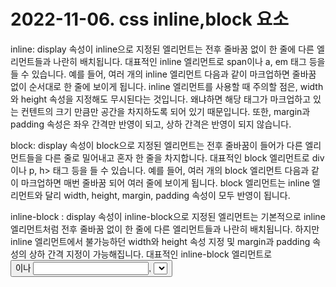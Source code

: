 # 2022-11-06. css inline,block 요소 #


inline: display 속성이 inline으로 지정된 엘리먼트는 전후 줄바꿈 없이 한 줄에 다른 엘리먼트들과 나란히 배치됩니다. 대표적인 inline 엘리먼트로 span이나 a, em 태그 등을 들 수 있습니다.
예를 들어, 여러 개의 inline 엘리먼트 다음과 같이 마크업하면 줄바꿈 없이 순서대로 한 줄에 보이게 됩니다.
inline 엘리먼트를 사용할 때 주의할 점은, width와 height 속성을 지정해도 무시된다는 것입니다. 
왜냐하면 해당 태그가 마크업하고 있는 컨텐트의 크기 만큼만 공간을 차지하도록 되어 있기 때문입니다. 또한, 
margin과 padding 속성은 좌우 간격만 반영이 되고, 상하 간격은 반영이 되지 않습니다.

block: display 속성이 block으로 지정된 엘리먼트는 전후 줄바꿈이 들어가 다른 엘리먼트들을 다른 줄로 밀어내고 혼자 한 줄을 차지합니다. 대표적인 block 엘리먼트로 div이나 p, h> 태그 등을 들 수 있습니다.
예를 들어, 여러 개의 block 엘리먼트 다음과 같이 마크업하면 매번 줄바꿈 되어 여러 줄에 보이게 됩니다.
block 엘리먼트는 inline 엘리먼트와 달리 width, height, margin, padding 속성이 모두 반영이 됩니다.

inline-block : display 속성이 inline-block으로 지정된 엘리먼트는 기본적으로 inline 엘리먼트처럼 전후 줄바꿈 없이 한 줄에 다른 엘리먼트들과 나란히 배치됩니다. 하지만 inline 엘리먼트에서 불가능하던 width와 height 속성 지정 및 margin과 padding 속성의 상하 간격 지정이 가능해집니다.
대표적인 inline-block 엘리먼트로 <button>이나 <input>, <select> 태그 등을 들 수 있습니다.
inline-block 엘리먼트는 위와 같이 명시적으로 헤당 엘리먼트의 스타일을 display: inline-block로 지정해줘야 합니다. inline-block을 이용하면 여러 개의 엘리먼트를 한 줄에 정확히 원하는 너비만큼 배치할 수 있기 때문에 레이아웃에 활용할 수 있습니다.
block요소에만 text-align속성을 적용 할 수 있다.
정렬되는 것은 block요소안에 있는 inline요소만 가능함